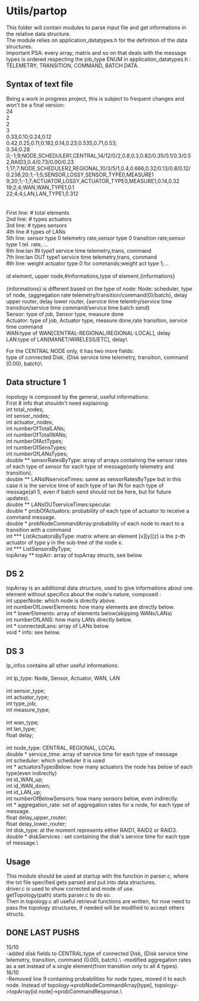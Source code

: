 # Utils/partop
This folder will contain modules to parse input file and get informations in the relative data structure.\
The module relies on application_datatypes.h for the definition of the data structures.\
Important PSA: every array, matrix and so on that deals with the message types is ordered respecting the job_type ENUM in application_datatypes.h : TELEMETRY, TRANSITION, COMMAND, BATCH DATA.
## Syntax of text file
Being a work in progress project, this is subject to frequent changes and won't be a final version:\
24\
2\
2\
3\
0.33,0.10;0.24,0.12\
0.42,0.25,0.11;0.182,0.14,0.23;0.535,0.71,0.53;\
0.34;0.28\
0;-1;9;NODE,SCHEDULER1,CENTRAL,14/12/0/2,0.8,0.3,0.82/0.35/0.1/0.3/0.52,RAID3,0.4/0.73/0.00/0.23\
1;17;7;NODE,SCHEDULER2,REGIONAL,10/3/5/1,0.4,0.666,0.32/0.13/0.8/0.12/0.238;20;1;-1;5;SENSOR,LOSSY,SENSOR_TYPE0,MEASURE1\
9;20;1;-1;7;ACTUATOR,LOSSY,ACTUATOR_TYPE0,MEASURE1,0.14,0.32\
19;2;4;WAN,WAN_TYPE1,0.1\
22;4;4;LAN,LAN_TYPE1,0.312\
\
\
First line: # total elements\
2nd line: # types actuators\
3rd line: # types sensors\
4th line # types of LANs\
5th line: sensor type 0 telemetry rate,sensor type 0 transition rate;sensor type 1 tel. rate, ...\
6th line:lan IN type1 service time telemetry,trans, command\
7th line:lan OUT type1 service time telemetry,trans, command\
8th line: weight actuator type 0 for commands;weight act type 1;...\
\
id element, upper node,#informations,type of element,{informations}\
\
{informations} is different based on the type of node:
Node: scheduler, type of node, {aggregation rate telemetry/transition/command(0)/batch}, delay upper router, delay lower router,  {service time telemtry/service time transition/service time command/service time batch send}\
Sensor: type of job, Sensor type, measure done\
Actuator: type of job, Actuator type, measure done,rate transition, service time command\
WAN:type of WAN[CENTRAL-REGIONAL/REGIONAL-LOCAL], delay\
LAN:type of LAN[MANET/WIRELESS/ETC], delay\

For the CENTRAL NODE only, it has two more fields:\
type of connected Disk, {Disk service time telemetry, transition, command (0.00), batch}\

## Data structure 1
topology is composed by the general, useful informations:\
First 8 info that shouldn't need explaining:\
int total_nodes;\
int sensor_nodes;\
int actuator_nodes;\
int numberOfTotalLANs;\
int numberOfTotalWANs;\
int numberOfActTypes;\
int numberOfSensTypes;\
int numberOfLANsTypes;\
double ** sensorRatesByType: array of arrays containing the sensor rates of each type of sensor for each type of message(only telemetry and transition).\
double ** LANsINserviceTimes: same as sensorRatesByType but in this case it is the service time of each type of lan IN for each type of message(all 5, even if batch send should not be here, but for future updates).\
double ** LANsOUTserviceTimes:specular.\
double * probOfActuators: probability of each type of actuator to receive a command message.\
double * probNodeCommandArray:probability of each node to react to a transition with a command\
int *** ListActuatorsByType: matrix where an element [x][y][z] is the z-th actuator of type y in the sub-tree of the node x.\
int *** ListSensorsByType;\
topArray ** topArr: array of topArray structs, see below.

## DS 2
topArray is an additional data structure, used to give informations about one element without specifics about the node's nature, composed :\
int upperNode: which node is directly above.\
int numberOfLowerElements: how many elements are directly below.\
int * lowerElements: array of elements below(skipping WANs/LANs)\
int numberOfLANS: how many LANs directly below.\
int * connectedLans: array of LANs below.\
void * info: see below.

## DS 3
lp_infos contains all other useful informations.\
\
int lp_type: Node, Sensor, Actuator, WAN, LAN\
\
int sensor_type;\
int actuator_type;\
int type_job;\
int measure_type;\
\
int wan_type;\
int lan_type;\
float delay;\
\
int node_type: CENTRAL, REGIONAL, LOCAL\
double * service_time: array of service time for each type of message\
int scheduler: which scheduler it is used\
int * actuatorsTypesBelow: how many actuators the node has below of each type(even indirectly)\
int id_WAN_up;\
int id_WAN_down;\
int id_LAN_up;\
int numberOfBelowSensors: how many sensors below, even indirectly.\
int * aggregation_rate: set of aggregation rates for a node, for each type of message.\
float delay_upper_router;\
float delay_lower_router;\
int disk_type: at the moment represents either RAID1, RAID2 or RAID3.\
double * diskServices : set containing the disk's service time for each type of message.\


## Usage
This module should be used at startup with the function in parser.c, where the txt file specified gets parsed and put into data structures.\
driver.c is used to show corrected and mode of use.\
getTopology(path) starts parser.c to do so.\
Then in topology.c all useful retrieval functions are written, for now need to pass the topology structures, if needed will be modified to accept others structs.


## DONE LAST PUSHS
15/10\
-added disk fields to CENTRAL:type of connected Disk, {Disk service time telemetry, transition, command (0.00), batch}.\\
-modified aggregation rates as a set instead of a single element(from transition only to all 4 types).\
16/10\
-Removed line 9 containing probabilities for node types, moved it to each node. Instead of topology->probNodeCommandArray[type], topology->topArray[id node]->probCommandResponse.\
